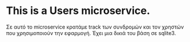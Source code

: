 # This is a Users microservice. 

Σε αυτό το microservice κρατάμε track των συνδρομών και τον χρηστών που χρησιμοποιούν την εφαρμογή. 
Έχει μια δικιά του βάση σε sqlite3. 

